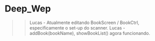 # Deep_Wep
>> Lucas - Atualmente editando BookScreen / BookCtrl, especificamente o set-up do scanner.
>> Lucas - addBook(bookName), showBookList() agora funcionando.
